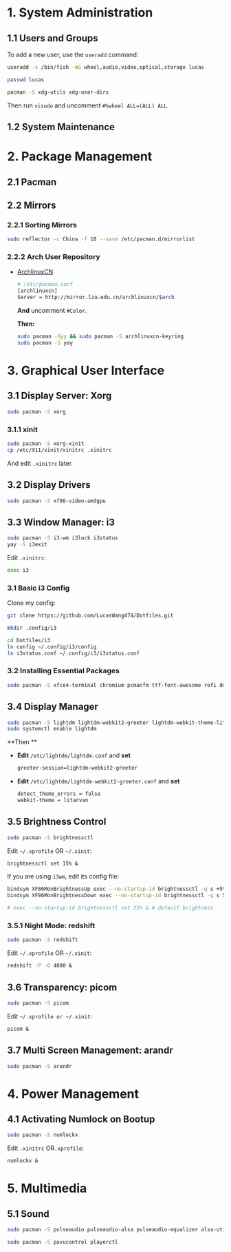 # 1. System Administration

## 1.1 Users and Groups

To add a new user, use the `useradd` command:

```bash
useradd -s /bin/fish -mG wheel,audio,video,optical,storage lucas

passwd lucas

pacman -S xdg-utils xdg-user-dirs
```

Then run `visudo` and uncomment `#%wheel ALL=(ALL) ALL`.





## 1.2 System Maintenance







# 2. Package Management

## 2.1 Pacman





## 2.2 Mirrors

### 2.2.1 Sorting Mirrors

```bash
sudo reflector -c China -f 10 --save /etc/pacman.d/mirrorlist
```



### 2.2.2 Arch User Repository

- [ArchlinuxCN](https://github.com/archlinuxcn/repo)

  ```bash
  # /etc/pacman.conf
  [archlinuxcn]
  Server = http://mirror.lzu.edu.cn/archlinuxcn/$arch
  ```

  **And** uncomment `#Color`.

  **Then:**

  ```bash
  sudo pacman -Syy && sudo pacman -S archlinuxcn-keyring
  sudo pacman -S yay
  ```







# 3. Graphical User Interface

## 3.1 Display Server: Xorg

```bash
sudo pacman -S xorg
```

### 3.1.1 xinit

```bash
sudo pacman -S xorg-xinit
cp /etc/X11/xinit/xinitrc .xinitrc
```

And edit `.xinitrc` later.





## 3.2 Display Drivers

```bash
sudo pacman -S xf86-video-amdgpu
```





## 3.3 Window Manager: i3

```bash
sudo pacman -S i3-wm i3lock i3status
yay -S i3exit
```

Edit `.xinitrc`:

```bash
exec i3
```





### 3.1 Basic i3 Config

Clone my config:

```bash
git clone https://github.com/LucasWang474/Dotfiles.git

mkdir .config/i3

cd Dotfiles/i3
ln config ~/.config/i3/config
ln i3status.conf ~/.config/i3/i3status.conf
```





### 3.2 Installing Essential Packages

```bash
sudo pacman -S xfce4-terminal chromium pcmanfm ttf-font-awesome rofi dmenu noto-fonts
```





## 3.4 Display Manager

```bash
sudo pacman -S lightdm lightdm-webkit2-greeter lightdm-webkit-theme-litarvan
sudo systemctl enable lightdm
```

**Then **

- **Edit** `/etc/lightdm/lightdm.conf` and **set**

  ```bash
  greeter-session=lightdm-webkit2-greeter
  ```

- **Edit** `/etc/lightdm/lightdm-webkit2-greeter.conf` and **set**

  ```bash
  detect_theme_errors = false
  webkit-theme = litarvan
  ```





## 3.5 Brightness Control

```bash
sudo pacman -S brightnessctl
```

Edit `~/.xprofile` OR `~/.xinit`:

```bash
brightnessctl set 15% &
```

If you are using `i3wm`, edit its config file:

```bash
bindsym XF86MonBrightnessUp exec --no-startup-id brightnessctl -q s +5%
bindsym XF86MonBrightnessDown exec --no-startup-id brightnessctl -q s 5%-

# exec --no-startup-id brightnessctl set 25% & # default brightness
```





### 3.5.1 Night Mode: redshift

```bash
sudo pacman -S redshift
```

Edit `~/.xprofile` OR `~/.xinit`:

```bash
redshift -P -O 4800 &
```





## 3.6 Transparency: picom

```bash
sudo pacman -S picom
```

Edit `~/.xprofile or ~/.xinit`:

```bash
picom &
```





## 3.7 Multi Screen Management: arandr

```bash
sudo pacman -S arandr
```







# 4. Power Management

## 4.1 Activating Numlock on Bootup

```bash
sudo pacman -S numlockx
```

Edit `.xinitrc` OR`.xprofile`:

```bash
numlockx &
```







# 5. Multimedia

## 5.1 Sound

```bash
sudo pacman -S pulseaudio pulseaudio-alsa pulseaudio-equalizer alsa-utils

sudo pacman -S pavucontrol playerctl
```


